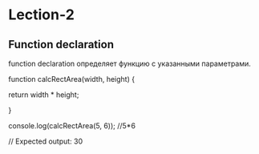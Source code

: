 # Lection-2
 ## Function declaration

function declaration определяет функцию с указанными параметрами.


function calcRectArea(width, height) {

  return width * height;

}

console.log(calcRectArea(5, 6)); //5*6

// Expected output: 30 



